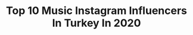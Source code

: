 ---
title: Top 10 Music Instagram Influencers In Turkey In 2020
description: >-
  Find top music Instagram influencers in Turkey in 2020. Most popular hashtags: #repost #yak #world #massaka.
platform: Instagram
profiles:
  - username: "massakaofficial"
    fullname: >-
      MASSAKA
    location: "Turkey"
    followers: 407869
    engagement: 1157
    commentsToLikes: 0.030916
    avatar: "https://scontent-ams4-1.cdninstagram.com/v/t51.2885-19/s320x320/83472137_176477660313418_7695923422622121984_n.jpg?_nc_ht=scontent-ams4-1.cdninstagram.com&_nc_ohc=yn1Hc2TPCBkAX_wbTkK&oh=372e8caf3ed22e0093f8e2d5ce1690bb&oe=5EBAE2BE"
    verified: true
    hashtags: "#gothic, #massaka, #massakaturkeytour, #massakafamily"
  - username: "atliemree"
    fullname: >-
      Emre Atlı
    location: "Turkey"
    followers: 34956
    engagement: 829
    commentsToLikes: 0.019683
    avatar: "https://scontent-ams4-1.cdninstagram.com/v/t51.2885-19/s320x320/83923478_593430761503656_1033024662155558912_n.jpg?_nc_ht=scontent-ams4-1.cdninstagram.com&_nc_ohc=9Z8VKh-nCY8AX9XjLbF&oh=40e59469eb87533c1c1b3dfa27d6e3d3&oe=5EBAE13C"
    verified: false
    hashtags: "#yak, #halloween, #yak"
  - username: "djkbilly"
    fullname: >-
      Onur Kaymak
    location: "Turkey"
    followers: 11104
    engagement: 525
    commentsToLikes: 0.064431
    avatar: "https://scontent-ams4-1.cdninstagram.com/v/t51.2885-19/s320x320/72343392_554359982010912_7581654138379829248_n.jpg?_nc_ht=scontent-ams4-1.cdninstagram.com&_nc_ohc=fadEc_ywko4AX_NTwp5&oh=73e7f47c44e1276861f2b7695996bd1d&oe=5EBBF97D"
    verified: false
    hashtags: "#tourlife, #djkbilly, #ederlezi, #youtube"
  - username: "chrischavezyoga"
    fullname: >-
      Chris Chavez
    location: "Turkey"
    followers: 18392
    engagement: 358
    commentsToLikes: 0.035448
    avatar: "https://scontent-lhr8-1.cdninstagram.com/v/t51.2885-19/s320x320/65033099_2355074264762522_4973086690089369600_n.jpg?_nc_ht=scontent-lhr8-1.cdninstagram.com&_nc_ohc=PB1sw4SJeSQAX-_bny4&oh=098a307554848bfbffeb74a13a53df00&oe=5EBC0741"
    verified: false
    hashtags: "#teamwork, #happynewyear2020, #loveyou, #evdehareket"
  - username: "kozmos.35"
    fullname: >-
      K 0 Z M 0 S
    location: "Turkey"
    followers: 10959
    engagement: 901
    commentsToLikes: 0.016773
    avatar: "https://scontent-lhr8-1.cdninstagram.com/v/t51.2885-19/s320x320/69471294_2411176128989550_4320415990841081856_n.jpg?_nc_ht=scontent-lhr8-1.cdninstagram.com&_nc_ohc=Le4eX6ae7r0AX8hAHNt&oh=901f08870e8538b10e51ba870344a688&oe=5EBA2F5F"
    verified: false
    hashtags: "#heykozinthegame"
  - username: "deliseyyahra"
    fullname: >-
      Rıza 🇹🇷
    location: "Turkey"
    followers: 2676
    engagement: 2628
    commentsToLikes: 0.269014
    avatar: "https://scontent-ams4-1.cdninstagram.com/v/t51.2885-19/s320x320/80604064_1454189604758573_7834313513781690368_n.jpg?_nc_ht=scontent-ams4-1.cdninstagram.com&_nc_ohc=PekjYva2T0IAX9qjjun&oh=bbf3700faa1e4448fde24f72b6768c63&oe=5EB8E1C4"
    verified: false
    hashtags: "#scattohdr, #phoenix, #new, #police"
  - username: "_orhan.yavuz_"
    fullname: >-
      Orh@n Y@vuz
    location: "Turkey"
    followers: 4971
    engagement: 2957
    commentsToLikes: 0.189662
    avatar: "https://scontent-lhr8-1.cdninstagram.com/v/t51.2885-19/s320x320/71332398_556764938418565_33889460923924480_n.jpg?_nc_ht=scontent-lhr8-1.cdninstagram.com&_nc_ohc=RMOF8zGcmAgAX8rl1zM&oh=d484729b16712c0bccf193917f3a5325&oe=5EBB23FD"
    verified: false
    hashtags: "#longexpoelite, #bestnatureshots, #gununkaresi, #awesomeglobe"
  - username: "kabuskerim"
    fullname: >-
      Kabus Kerim
    location: "Turkey"
    followers: 13950
    engagement: 792
    commentsToLikes: 0.030664
    avatar: "https://scontent-bos3-1.cdninstagram.com/v/t51.2885-19/s320x320/66619934_623242404745965_828427139027042304_n.jpg?_nc_ht=scontent-bos3-1.cdninstagram.com&_nc_ohc=Cb9uYkwjsokAX9IePvH&oh=be7f5751b144ca3f95cbb6c152183a46&oe=5EBA0301"
    verified: false
    hashtags: "#karakan, #1997, #overthetop, #repost"
  - username: "handesubasicom"
    fullname: >-
      Hande Subaşı
    location: "Turkey"
    followers: 134104
    engagement: 255
    commentsToLikes: 0.010212
    avatar: "https://scontent-lhr8-1.cdninstagram.com/v/t51.2885-19/s320x320/18580147_214705072371015_1790407007677710336_a.jpg?_nc_ht=scontent-lhr8-1.cdninstagram.com&_nc_ohc=na4nai1xrQAAX-Nu9uA&oh=6f14d6a05829f76c48faa2c8ee66a804&oe=5EB8C930"
    verified: true
    hashtags: "#storydekalmas, #anniversary, #greece, #evdekal"
  - username: "ardaydin"
    fullname: >-
      Arda Aydın
    location: "Turkey"
    followers: 5514
    engagement: 685
    commentsToLikes: 0.022331
    avatar: "https://scontent-ams4-1.cdninstagram.com/v/t51.2885-19/s320x320/70945668_1247565138749535_4759621584208003072_n.jpg?_nc_ht=scontent-ams4-1.cdninstagram.com&_nc_ohc=lUFXOpKz2pYAX-eV8tb&oh=f09be97636fe4e95d1591bb5e25b2acb&oe=5EB2BF7E"
    verified: false
    hashtags: "#uniqbox, #biletix, #ba, #biraderlercabaret"
---